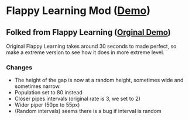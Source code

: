 # Flappy Learning Mod ([Demo](https://pixmuffin.github.io/flappy-learning-mod/))
## Folked from Flappy Learning ([Orginal Demo](http://xviniette.github.io/FlappyLearning/))

Original Flappy Learning takes around 30 seconds to made perfect, so make a extreme version to see how it does in more extreme level.

### Changes
* The height of the gap is now at a random height, sometimes wide and sometimes narrow.
* Population set to 80 instead
* Closer pipes intervals (original rate is 3, we set to 2)
* Wider piper (50px to 55px)
* (Random intervals) seems there is a bug if interval is random

